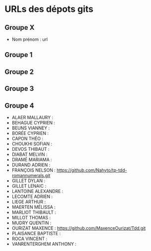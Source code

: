 # URLs des dépots gits

## Groupe X
* Nom prénom : url

## Groupe 1
## Groupe 2
## Groupe 3
## Groupe 4
* ALAER MALLAURY : 
* BEHAGUE CYPRIEN : 
* BEUNS VIANNEY : 
* BORÉE CYPRIEN : 
* CAPON THÉO : 
* CHOUKHI SOFIAN : 
* DEVOS THIBAUT : 
* DIABAT  MELVIN : 
* DRAMÉ MARIAMA : 
* DURAND  ADRIEN : 
* FRANÇOIS  NELSON : https://github.com/Nahyto/tp-tdd-romannumerals.git
* GILLET  DYLAN : 
* GILLET  LENAIC : 
* LANTOINE  ALEXANDRE : 
* LECOMTE ADRIEN : 
* LIEGE ARTHUR : 
* MAERTEN MÉLISSA : 
* MARLIOT THIBAULT : 
* MILLOT  THOMAS : 
* MUDRY QUENTIN : 
* OURIZAT MAXENCE : https://github.com/MaxenceOurizat/Tdd.git
* PLAISANCE BAPTISTE : 
* ROCA  VINCENT : 
* VANRENTERGHEM ANTHONY : 
